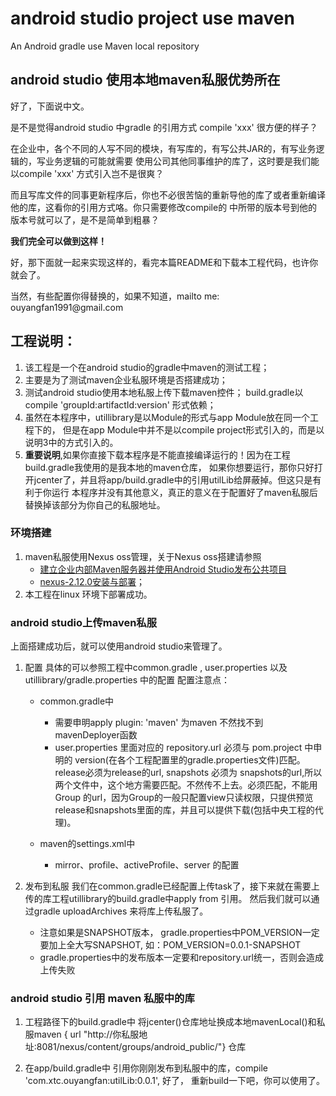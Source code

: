 # android studio project use maven
An Android gradle use Maven local repository

## android studio 使用本地maven私服优势所在
<p>好了，下面说中文。</p>
<p>是不是觉得android studio 中gradle 的引用方式 compile 'xxx' 很方便的样子？</p>
<p>在企业中，各个不同的人写不同的模块，有写库的，有写公共JAR的，有写业务逻辑的，写业务逻辑的可能就需要
使用公司其他同事维护的库了，这时要是我们能以compile 'xxx' 方式引入岂不是很爽？</p>
<p>而且写库文件的同事更新程序后，你也不必很苦恼的重新导他的库了或者重新编译他的库，这看你的引用方式咯。你只需要修改compile的
中所带的版本号到他的版本号就可以了，是不是简单到粗暴？</p>

**我们完全可以做到这样！**

<p>好，那下面就一起来实现这样的，看完本篇README和下载本工程代码，也许你就会了。</p>
<p>当然，有些配置你得替换的，如果不知道，mailto me: ouyangfan1991@gmail.com <ouyangfan1991@gmail.com> </p>

## 工程说明：
1. 该工程是一个在android studio的gradle中maven的测试工程；
2. 主要是为了测试maven企业私服环境是否搭建成功；
3. 测试android studio使用本地私服上传下载maven控件；
   build.gradle以compile 'groupId:artifactId:version' 形式依赖；
4. 虽然在本程序中，utillibrary是以Module的形式与app Module放在同一个工程下的，
但是在app Module中并不是以compile project形式引入的，而是以说明3中的方式引入的。
5. **重要说明**,如果你直接下载本程序是不能直接编译运行的！因为在工程build.gradle我使用的是我本地的maven仓库，
 如果你想要运行，那你只好打开jcenter了，并且将app/build.gradle中的引用utilLib给屏蔽掉。但这只是有利于你运行
 本程序并没有其他意义，真正的意义在于配置好了maven私服后替换掉该部分为你自己的私服地址。

### 环境搭建

1. maven私服使用Nexus oss管理，关于Nexus oss搭建请参照
   + [建立企业内部Maven服务器并使用Android Studio发布公共项目](http://www.linuxidc.com/Linux/2015-06/118878.htm)
   + [nexus-2.12.0安装与部署](http://blog.csdn.net/yccn214/article/details/50527490)；
2. 本工程在linux 环境下部署成功。

### android studio上传maven私服

上面搭建成功后，就可以使用android studio来管理了。

1. 配置
具体的可以参照工程中common.gradle , user.properties 以及utillibrary/gradle.properties 中的配置
配置注意点：

   + common.gradle中
      + 需要申明apply plugin: 'maven' 为maven 不然找不到mavenDeployer函数
      + user.properties 里面对应的 repository.url 必须与 pom.project 中申明的 version(在各个工程配置里的gradle.properties文件)匹配。release必须为release的url, snapshots 必须为 snapshots的url,所以两个文件中，这个地方需要匹配。不然传不上去。必须匹配，不能用Group 的url，因为Group的一般只配置view只读权限，只提供预览release和snapshots里面的库，并且可以提供下载(包括中央工程的代理)。

   + maven的settings.xml中
      + mirror、profile、activeProfile、server 的配置

2. 发布到私服
我们在common.gradle已经配置上传task了，接下来就在需要上传的库工程utillibrary的build.gradle中apply from 引用。
然后我们就可以通过gradle uploadArchives 来将库上传私服了。
    + 注意如果是SNAPSHOT版本， gradle.properties中POM_VERSION一定要加上全大写SNAPSHOT, 如：POM_VERSION=0.0.1-SNAPSHOT
    + gradle.properties中的发布版本一定要和repository.url统一，否则会造成上传失败

### android studio 引用 maven 私服中的库

1. 工程路径下的build.gradle中
将jcenter()仓库地址换成本地mavenLocal()和私服maven { url "http://你私服地址:8081/nexus/content/groups/android_public/"} 仓库

2. 在app/build.gradle中
引用你刚刚发布到私服中的库，compile 'com.xtc.ouyangfan:utilLib:0.0.1',
好了， 重新build一下吧，你可以使用了。
